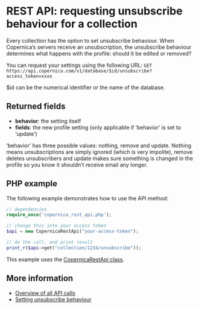 # REST API: requesting unsubscribe behaviour for a collection
Every collection has the option to set unsubscribe behaviour. When Copernica’s servers receive an unsubscription, the unsubscribe behaviour determines what happens with the profile: should it be edited or removed?

You can request your settings using the following URL:
`GET https://api.copernica.com/v1/database/$id/unsubscribe?access_token=xxxx`

$id can be the numerical identifier or the name of the database.

## Returned fields
- **behavior**: the setting itself
- **fields**: the new profile setting (only applicable if ‘behavior’ is set to ‘update’)

‘behavior’ has three possible values: nothing, remove and update. Nothing means unsubscriptions are simply ignored (which is very impolite), remove deletes unsubscribers and update makes sure something is changed in the profile so you know it shouldn’t receive email any longer.

## PHP example
The following example demonstrates how to use the API method:
```PHP
// dependencies
require_once('copernica_rest_api.php');

// change this into your access token
$api = new CopernicaRestApi("your-access-token");

// do the call, and print result
print_r($api->get("collection/1234/unsubscribe"));
```
This example uses the [CopernicaRestApi class](rest-php).

## More information
- [Overview of all API calls](rest-api)
- [Setting unsubscribe behaviour](rest-get-database-unsunscribe)
